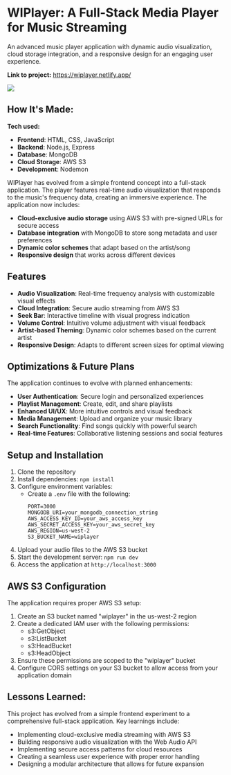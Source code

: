 # WIPlayer: A Full-Stack Media Player for Music Streaming

An advanced music player application with dynamic audio visualization, cloud storage integration, and a responsive design for an engaging user experience.

**Link to project:** https://wiplayer.netlify.app/

![](https://github.com/codebymv/WIPlayer/blob/main/images/wiplayer.gif)

## How It's Made:

**Tech used:** 
- **Frontend**: HTML, CSS, JavaScript
- **Backend**: Node.js, Express
- **Database**: MongoDB
- **Cloud Storage**: AWS S3
- **Development**: Nodemon

WIPlayer has evolved from a simple frontend concept into a full-stack application. The player features real-time audio visualization that responds to the music's frequency data, creating an immersive experience. The application now includes:

- **Cloud-exclusive audio storage** using AWS S3 with pre-signed URLs for secure access
- **Database integration** with MongoDB to store song metadata and user preferences
- **Dynamic color schemes** that adapt based on the artist/song
- **Responsive design** that works across different devices

## Features

- **Audio Visualization**: Real-time frequency analysis with customizable visual effects
- **Cloud Integration**: Secure audio streaming from AWS S3
- **Seek Bar**: Interactive timeline with visual progress indication
- **Volume Control**: Intuitive volume adjustment with visual feedback
- **Artist-based Theming**: Dynamic color schemes based on the current artist
- **Responsive Design**: Adapts to different screen sizes for optimal viewing

## Optimizations & Future Plans

The application continues to evolve with planned enhancements:

- **User Authentication**: Secure login and personalized experiences
- **Playlist Management**: Create, edit, and share playlists
- **Enhanced UI/UX**: More intuitive controls and visual feedback
- **Media Management**: Upload and organize your music library
- **Search Functionality**: Find songs quickly with powerful search
- **Real-time Features**: Collaborative listening sessions and social features

## Setup and Installation

1. Clone the repository
2. Install dependencies: `npm install`
3. Configure environment variables:
   - Create a `.env` file with the following:
     ```
     PORT=3000
     MONGODB_URI=your_mongodb_connection_string
     AWS_ACCESS_KEY_ID=your_aws_access_key
     AWS_SECRET_ACCESS_KEY=your_aws_secret_key
     AWS_REGION=us-west-2
     S3_BUCKET_NAME=wiplayer
     ```
4. Upload your audio files to the AWS S3 bucket
5. Start the development server: `npm run dev`
6. Access the application at `http://localhost:3000`

## AWS S3 Configuration

The application requires proper AWS S3 setup:

1. Create an S3 bucket named "wiplayer" in the us-west-2 region
2. Create a dedicated IAM user with the following permissions:
   - s3:GetObject
   - s3:ListBucket
   - s3:HeadBucket
   - s3:HeadObject
3. Ensure these permissions are scoped to the "wiplayer" bucket
4. Configure CORS settings on your S3 bucket to allow access from your application domain

## Lessons Learned:

This project has evolved from a simple frontend experiment to a comprehensive full-stack application. Key learnings include:

- Implementing cloud-exclusive media streaming with AWS S3
- Building responsive audio visualization with the Web Audio API
- Implementing secure access patterns for cloud resources
- Creating a seamless user experience with proper error handling
- Designing a modular architecture that allows for future expansion
